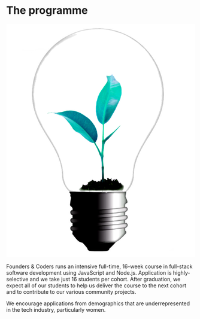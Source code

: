 # The programme

<img src="/assets/fac-logo.png" class="fac-logo">

Founders & Coders runs an intensive full-time, 16-week course in full-stack software development using JavaScript and Node.js. Application is highly-selective and we take just 16 students per cohort. After graduation, we expect all of our students to help us deliver the course to the next cohort and to contribute to our various community projects.

We encourage applications from demographics that are underrepresented in the tech industry, particularly women. 
